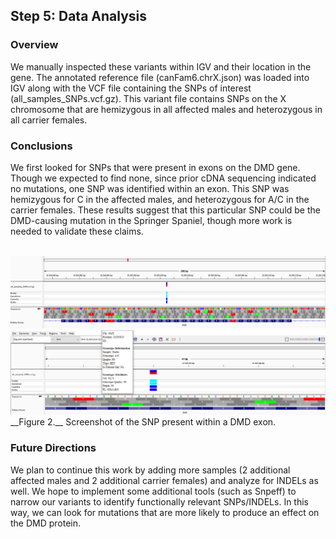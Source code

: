 ## Step 5: Data Analysis

### Overview
We manually inspected these variants within IGV and their location in the gene. The annotated reference file (canFam6.chrX.json) was loaded into IGV along with the VCF file containing the SNPs of interest (all_samples_SNPs.vcf.gz). This variant file contains SNPs on the X chromosome that are hemizygous in all affected males and heterozygous in all carrier females. 
    
### Conclusions
We first looked for SNPs that were present in exons on the DMD gene. Though we expected to find none, since prior cDNA sequencing indicated no mutations, one SNP was identified within an exon. This SNP was hemizygous for C in the affected males, and heterozygous for A/C in the carrier females. These results suggest that this particular SNP could be the DMD-causing mutation in the Springer Spaniel, though more work is needed to validate these claims.  
<br>

<img src="analysis/0_figures/exon_mx.png"  alt="Exon SNP">
<img src="analysis/0_figures/exon_mx_zoom.png" >
__Figure 2.__ Screenshot of the SNP present within a DMD exon. 
    


### Future Directions  
We plan to continue this work by adding more samples (2 additional affected males and 2 additional carrier females) and analyze for INDELs as well. We hope to implement some additional tools (such as Snpeff) to narrow our variants to identify functionally relevant SNPs/INDELs. In this way, we can look for mutations that are more likely to produce an effect on the DMD protein. 
